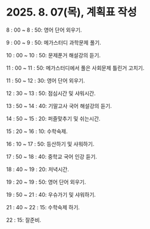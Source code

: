 # 2025. 8. 07(목), 계획표 작성<br>
8 : 00 ~ 8 : 50: 영어 단어 외우기.

9 : 00 ~ 9 : 50: 메가스터디 과학문제 풀기.

10 : 00 ~ 10 : 50: 문제푼거 해설강의 듣기.

11 : 00 ~ 11 : 50: 메가스터디에서 풀은 사회문제 틀린거 고치기.

11 : 50 ~ 12 : 30: 영어 단어 외우기.

12 : 30 ~ 13 : 50: 점심시간 및 샤워시간.

13 : 50 ~ 14 : 40: 기말고사 국어 해설강의 듣기.

14 : 50 ~ 15 : 20: 퍼즐맞추기 및 쉬는시간.

15 : 20 ~ 16 : 10: 수학숙제.

16 : 10 ~ 17 : 50: 등산하기 및 샤워하기.

17 : 50 ~ 18 : 40: 중학교 국어 인강 듣기.

18 : 40 ~ 19 : 20: 저녁시간.

19 : 20 ~ 19 : 50: 영어 단어 외우기.

19 : 50 ~ 21 : 40: 우슈가기 및 샤워하기.

21 : 40 ~ 22 : 15: 수학숙제 하기.

22 : 15: 잘준비.